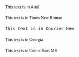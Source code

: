 <!DOCTYPE html>
<html lang="en">
<head>
<meta charset="UTF-8">
<meta name="viewport" content="width=device-width, initial-scale=1.0">
<title>Font Showcase</title>
<style>
  /* Style each font separately */
  .font1 {
    font-family: Arial, sans-serif;
  }
  .font2 {
    font-family: "Times New Roman", serif;
  }
  .font3 {
    font-family: "Courier New", monospace;
  }
  .font4 {
    font-family: Georgia, serif;
  }
  .font5 {
    font-family: "Comic Sans MS", cursive;
  }
  /* Style for displaying text */
  .font-example {
    margin-bottom: 20px;
  }
</style>
</head>
<body>

<!-- Text examples with different fonts -->
<div class="font-example font1">This text is in Arial</div>
<div class="font-example font2">This text is in Times New Roman</div>
<div class="font-example font3">This text is in Courier New</div>
<div class="font-example font4">This text is in Georgia</div>
<div class="font-example font5">This text is in Comic Sans MS</div>

</body>
</html>
